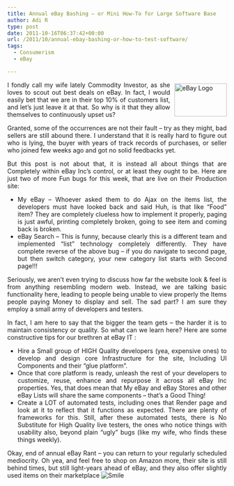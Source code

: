 ```yaml
---
title: Annual eBay Bashing – or Mini How-To for Large Software Base
author: Adi R
type: post
date: 2011-10-16T06:37:42+00:00
url: /2011/10/annual-ebay-bashing-or-how-to-test-software/
tags:
  - Consumerism
  - eBay

---
```

<p align="justify">
  <a href="http://www.ebay.com"><img style="background-image: none; border-bottom: 0px; border-left: 0px; margin: 5px 0px 5px 10px; padding-left: 0px; padding-right: 0px; display: inline; float: right; border-top: 0px; border-right: 0px; padding-top: 0px" title="eBay Logo" border="0" alt="eBay Logo" align="right" src="https://i2.wp.com/www.adir1.com/uploads/2011/10/eBay-Logo.png?resize=120%2C76" width="120" height="76" data-recalc-dims="1" /></a>I fondly call my wife lately Commodity Investor, as she loves to scout out best deals on eBay. In fact, I would easily bet that we are in their top 10% of customers list, and let’s just leave it at that. So why is it that they allow themselves to continuously upset us?
</p>

<p align="justify">
  Granted, some of the occurrences are not their fault – try as they might, bad sellers are still abound there. I understand that it is really hard to figure out who is lying, the buyer with years of track records of purchases, or seller who joined few weeks ago and got no solid feedbacks yet.
</p>

<p align="justify">
  But this post is not about that, it is instead all about things that are Completely within eBay Inc’s control, or at least they ought to be. Here are just two of more Fun bugs for this week, that are live on their Production site:
</p>

  * <div align="justify">
      My eBay – Whoever asked them to do Ajax on the items list, the developers must have looked back and said Huh, is that like “Food” item? They are completely clueless how to implement it properly, paging is just awful, printing completely broken, going to see item and coming back is broken.
    </div>

  * <div align="justify">
      eBay Search – This is funny, because clearly this is a different team and implemented “list” technology completely differently. They have complete reverse of the above bug – if you do navigate to second page, but then switch category, your new category list starts with Second page!!!
    </div>

<p align="justify">
  Seriously, we aren’t even trying to discuss how far the website look & feel is from anything resembling modern web. Instead, we are talking basic functionality here, leading to people being unable to view properly the Items people paying Money to display and sell. The sad part? I am sure they employ a small army of developers and testers.
</p>

<p align="justify">
  In fact, I am here to say that the bigger the team gets – the harder it is to maintain consistency or quality. So what can we learn here? Here are some constructive tips for our brethren at eBay IT :
</p>

  * <div align="justify">
      Hire a Small group of HIGH Quality developers (yea, expensive ones) to develop and design core Infrastructure for the site, Including UI Components and their “glue platform”.
    </div>

  * <div align="justify">
      Once that core platform is ready, unleash the rest of your developers to customize, reuse, enhance and repurpose it across all eBay Inc properties. Yes, that does mean that My eBay and eBay Stores and other eBay Lists will share the same components – that’s a Good Thing!
    </div>

  * <div align="justify">
      Create a LOT of automated tests, including ones that Render page and look at it to reflect that it functions as expected. There are plenty of frameworks for this. Still, after these automated tests, there is No Substitute for High Quality live testers, the ones who notice things with usability also, beyond plain “ugly” bugs (like my wife, who finds these things weekly).
    </div>

<p align="justify">
  Okay, end of annual eBay Rant – you can return to your regularly scheduled mediocrity. Oh yea, and feel free to shop on Amazon more, their site is still behind times, but still light-years ahead of eBay, and they also offer slightly used items on their marketplace <img style="border-bottom-style: none; border-left-style: none; border-top-style: none; border-right-style: none" class="wlEmoticon wlEmoticon-smile" alt="Smile" src="https://i2.wp.com/www.adir1.com/uploads/2011/10/wlEmoticon-smile.png" data-recalc-dims="1" />
</p>